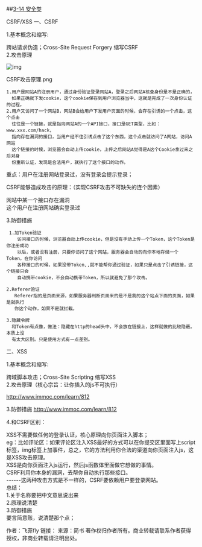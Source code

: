 ##[3-14 安全类](https://www.jianshu.com/p/6e5189d1021b)

CSRF/XSS
一、CSRF

1.基本概念和缩写:   

跨站请求伪造；Cross-Site Request Forgery 缩写CSRF   
2.攻击原理   

![img](https://upload-images.jianshu.io/upload_images/1666676-f98708db4d3bbaaf.png?imageMogr2/auto-orient/strip|imageView2/2/w/510/format/webp)  

CSRF攻击原理.png

    1.用户是网站A的注册用户，通过身份验证登录网站A，登录之后网站A核查身份是不是正确的，
      如果正确就下发cookie，这个cookie保存到用户浏览器当中，这就是完成了一次身份认证的过程。
    2.用户又访问了一个网站B，网站B会给用户下发用户页面的时候，会存在引诱的一个点击，这个点击
      往往是一个链接，就是指向网站A的一个API接口，接口是GET类型，比如：www.xxx.com/hack，
      指向存在漏洞的接口，当用户经不住引诱点击了这个东西，这个点击就访问了A网站，访问A网站
      这个链接的时候，浏览器会自动上传cookie，上传之后网站A觉得是A这个Cookie拿过来之后对身
      份重新认证，发现是合法用户，就执行了这个接口的动作。
重点：用户在注册网站登录过，没有登录会提示登录；  

CSRF能够造成攻击的原理：（实现CSRF攻击不可缺失的连个因素）

网站中某一个接口存在漏洞  
这个用户在注册网站确实登录过  

3.防御措施

	 1.加Token验证  
	    访问接口的时候，浏览器自动上传cookie，但是没有手动上传一个Token，这个Token是你注册成功
	    以后，或者没有注册，只要你访问了这个网站，服务器会自动的向你本地存储一个Token，在你访问
	    各种接口的时候，如果没带Token,,就不能帮你通过验证，如果只是点击了引诱链接，这个链接只会
	    自动携带cookie，不会自动携带Token，所以就避免了那个攻击。
	
	2.Referer验证
	   Referer指的是页面来源，如果服务器判断页面来的是不是我的这个站点下面的页面，如果是就执行
	   你这个动作，如果不是就拦截。
	
	3.隐藏令牌
	  和Token有点像，做法：隐藏在http的head头中，不会放在链接上，这样就做的比较隐蔽。本质上没
	  有太大区别。只是使用方式有一点差别。
二、XSS

1.基本概念和缩写:

跨域脚本攻击；Cross-Site Scripting 缩写XSS  
2.攻击原理（核心宗旨：让你插入的js不可执行）

http://www.immoc.com/learn/812  

3.防御措施
http://www.immoc.com/learn/812  

4.和CSRF区别：

XSS不需要做任何的登录认证，核心原理向你页面注入脚本；   
eg：比如评论区：如果评论区注入XSS最好的方式可以在你提交区里面写上script标签，img标签上加事件，总之，它的方法利用你合法的渠道向你页面注入js，这是XSS攻击原理。  
XSS是向你页面注入js运行，然后js函数体里面做它想做的事情。  
CSRF利用你本身的漏洞，去帮你自动执行那些接口。  
------这两种攻击方式是不一样的，CSRF要依赖用户要登录网站。  
总结：  
1.关于名称要把中文意思说出来  
2.原理说清楚  
3.防御措施  
要言简意赅，说清楚那个点；   

作者：飞菲fly
链接：
来源：简书
著作权归作者所有。商业转载请联系作者获得授权，非商业转载请注明出处。